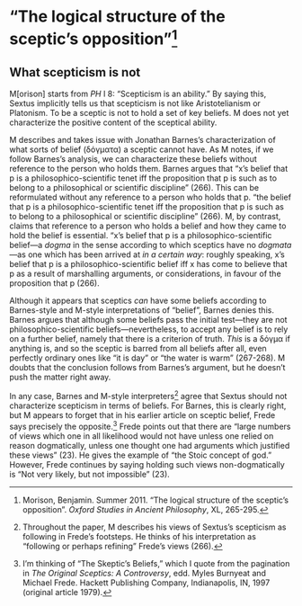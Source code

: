 # “The logical structure of the sceptic’s opposition”[^1]

## What scepticism is not

M[orison] starts from *PH* I 8: “Scepticism is an ability.” By saying this, Sextus implicitly tells us that scepticism is not like Aristotelianism or Platonism. To be a sceptic is not to hold a set of key beliefs. M does not yet characterize the positive content of the sceptical ability.

M describes and takes issue with Jonathan Barnes’s characterization of what sorts of belief (δόγματα) a sceptic cannot have. As M notes, if we follow Barnes’s analysis, we can characterize these beliefs without reference to the person who holds them. Barnes argues that “x’s belief that p is a philosophico-scientific tenet iff the proposition that p is such as to belong to a philosophical or scientific discipline” (266). This can be reformulated without any reference to a person who holds that p. “the belief that p is a philosophico-scientific tenet iff the proposition that p is such as to belong to a philosophical or scientific discipline” (266). M, by contrast, claims that reference to a person who holds a belief and how they came to hold the belief is essential. “x’s belief that p is a philosophico-scientific belief—a *dogma* in the sense according to which sceptics have no *dogmata*—as one which has been arrived at *in a certain way*: roughly speaking, x’s belief that p is a philosophico-scientific belief iff x has come to believe that p as a result of marshalling arguments, or considerations, in favour of the proposition that p (266).

Although it appears that sceptics *can* have some beliefs according to Barnes-style and M-style interpretations of “belief”, Barnes denies this. Barnes argues that although some beliefs pass the initial test—they are not philosophico-scientific beliefs—nevertheless, to accept any belief is to rely on a further belief, namely that there is a criterion of truth. *This* is a δόγμα if anything is, and so the sceptic is barred from all beliefs after all, even perfectly ordinary ones like “it is day” or “the water is warm” (267-268). M doubts that the conclusion follows from Barnes’s argument, but he doesn’t push the matter right away.

In any case, Barnes and M-style interpreters[^2] agree that Sextus should not characterize scepticism in terms of beliefs. For Barnes, this is clearly right, but M appears to forget that in his earlier article on sceptic belief, Frede says precisely the opposite.[^3] Frede points out that there are “large numbers of views which one in all likelihood would not have unless one relied on reason dogmatically, unless one thought one had arguments which justified these views” (23). He gives the example of “the Stoic concept of god.” However, Frede continues by saying holding such views non-dogmatically is “Not very likely, but not impossible” (23).

[^1]: Morison, Benjamin. Summer 2011. “The logical structure of the sceptic’s opposition”. *Oxford Studies in Ancient Philosophy*, XL, 265-295.

[^2]: Throughout the paper, M describes his views of Sextus’s scepticism as following in Frede’s footsteps. He thinks of his interpretation as “following or perhaps refining” Frede’s views (266).

[^3]: I’m thinking of “The Skeptic’s Beliefs,” which I quote from the pagination in *The Original Sceptics: A Controversy*, edd. Myles Burnyeat and Michael Frede. Hackett Publishing Company, Indianapolis, IN, 1997 (original article 1979).

